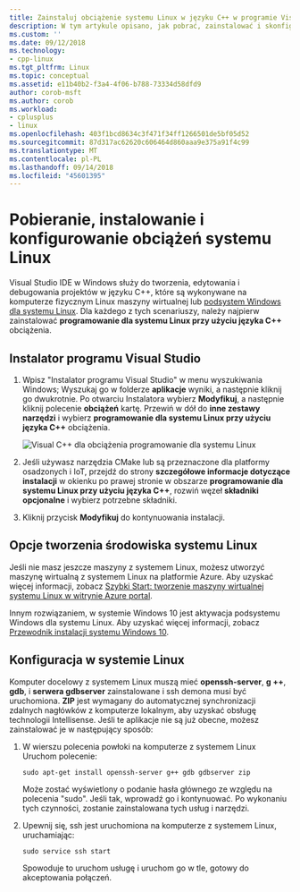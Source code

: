 ```yaml
---
title: Zainstaluj obciążenie systemu Linux w języku C++ w programie Visual Studio | Dokumentacja firmy Microsoft
description: W tym artykule opisano, jak pobrać, zainstalować i skonfigurować obciążenia systemu Linux dla języka C++ w programie Visual Studio.
ms.custom: ''
ms.date: 09/12/2018
ms.technology:
- cpp-linux
ms.tgt_pltfrm: Linux
ms.topic: conceptual
ms.assetid: e11b40b2-f3a4-4f06-b788-73334d58dfd9
author: corob-msft
ms.author: corob
ms.workload:
- cplusplus
- linux
ms.openlocfilehash: 403f1bcd8634c3f471f34ff1266501de5bf05d52
ms.sourcegitcommit: 87d317ac62620c606464d860aaa9e375a91f4c99
ms.translationtype: MT
ms.contentlocale: pl-PL
ms.lasthandoff: 09/14/2018
ms.locfileid: "45601395"
---
```

# <a name="download-install-and-setup-the-linux-workload"></a>Pobieranie, instalowanie i konfigurowanie obciążeń systemu Linux

Visual Studio IDE w Windows służy do tworzenia, edytowania i debugowania projektów w języku C++, które są wykonywane na komputerze fizycznym Linux maszyny wirtualnej lub [podsystem Windows dla systemu Linux](/windows/wsl/about). Dla każdego z tych scenariuszy, należy najpierw zainstalować **programowanie dla systemu Linux przy użyciu języka C++** obciążenia.

## <a name="visual-studio-setup"></a>Instalator programu Visual Studio

1. Wpisz "Instalator programu Visual Studio" w menu wyszukiwania Windows; Wyszukaj go w folderze **aplikacje** wyniki, a następnie kliknij go dwukrotnie. Po otwarciu Instalatora wybierz **Modyfikuj**, a następnie kliknij polecenie **obciążeń** kartę. Przewiń w dół do **inne zestawy narzędzi** i wybierz **programowanie dla systemu Linux przy użyciu języka C++** obciążenia.

   ![Visual C++ dla obciążenia programowanie dla systemu Linux](media/linuxworkload.png)

1. Jeśli używasz narzędzia CMake lub są przeznaczone dla platformy osadzonych i IoT, przejdź do strony **szczegółowe informacje dotyczące instalacji** w okienku po prawej stronie w obszarze **programowanie dla systemu Linux przy użyciu języka C++**, rozwiń węzeł **składniki opcjonalne** i wybierz potrzebne składniki. 

1. Kliknij przycisk **Modyfikuj** do kontynuowania instalacji.


## <a name="options-for-creating-a-linux-environment"></a>Opcje tworzenia środowiska systemu Linux

Jeśli nie masz jeszcze maszyny z systemem Linux, możesz utworzyć maszynę wirtualną z systemem Linux na platformie Azure. Aby uzyskać więcej informacji, zobacz [Szybki Start: tworzenie maszyny wirtualnej systemu Linux w witrynie Azure portal](/azure/virtual-machines/linux/quick-create-portal).

Innym rozwiązaniem, w systemie Windows 10 jest aktywacja podsystemu Windows dla systemu Linux. Aby uzyskać więcej informacji, zobacz [Przewodnik instalacji systemu Windows 10](/windows/wsl/install-win10).

## <a name="linux-setup"></a>Konfiguracja w systemie Linux

Komputer docelowy z systemem Linux muszą mieć **openssh-server**, **g ++**, **gdb**, i **serwera gdbserver** zainstalowane i ssh demona musi być uruchomiona. **ZIP** jest wymagany do automatycznej synchronizacji zdalnych nagłówków z komputerze lokalnym, aby uzyskać obsługę technologii Intellisense. Jeśli te aplikacje nie są już obecne, możesz zainstalować je w następujący sposób:

1. W wierszu polecenia powłoki na komputerze z systemem Linux Uruchom polecenie:

   `sudo apt-get install openssh-server g++ gdb gdbserver zip`

   Może zostać wyświetlony o podanie hasła głównego ze względu na polecenia "sudo".  Jeśli tak, wprowadź go i kontynuować.  Po wykonaniu tych czynności, zostanie zainstalowana tych usług i narzędzi.

1. Upewnij się, ssh jest uruchomiona na komputerze z systemem Linux, uruchamiając:

   `sudo service ssh start`

   Spowoduje to uruchom usługę i uruchom go w tle, gotowy do akceptowania połączeń.
